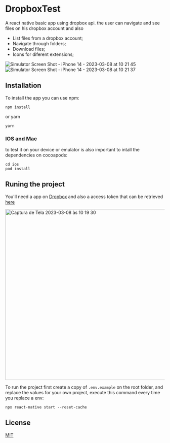 # DropboxTest

A react native basic app using dropbox api.
the user can navigate and see files on his dropbox account and also

- List files from a dropbox account;
- Navigate through folders;
- Download files;
- Icons for diferent extensions;

![Simulator Screen Shot - iPhone 14 - 2023-03-08 at 10 21 45](https://user-images.githubusercontent.com/15734369/223724088-ee3399e8-8b1c-4433-9690-202da242223a.png)
![Simulator Screen Shot - iPhone 14 - 2023-03-08 at 10 21 37](https://user-images.githubusercontent.com/15734369/223724100-74aa78bb-7f1a-442d-bb9b-42096cbbc00f.png)

## Installation

To install the app you can use npm:

```
npm install
```

or yarn

```
yarn
```

### IOS and Mac

to test it on your device or emulator is also important to intall the dependencies on cocoapods:

```
cd ios
pod install
```

## Runing the project

You'll need a app on [Dropbox](https://www.dropbox.com/developers) and also a access token that can be retrieved [here](https://dropbox.github.io/dropbox-api-v2-explorer/#files_list_folder)

<img width="538" alt="Captura de Tela 2023-03-08 às 10 19 30" src="https://user-images.githubusercontent.com/15734369/223723837-75fc0e15-c8ae-48c1-a175-0841355d5b43.png">

To run the project first create a copy of `.env.example` on the root folder, and replace the values for your own project, execute this command every time you replace a env:

```
npx react-native start --reset-cache
```

## License

[MIT](https://choosealicense.com/licenses/mit/)
